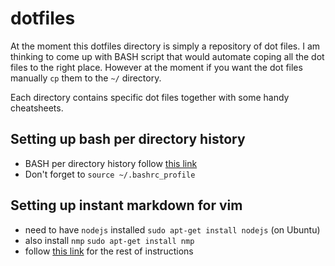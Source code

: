 # dotfiles

At the moment this dotfiles directory is simply a repository of dot files. I am thinking to come up with BASH
script that would automate coping all the dot files to the right place. However at the moment if you want the
dot files manually `cp` them to the `~/` directory. 

Each directory contains specific dot files together with some handy cheatsheets.

## Setting up bash per directory history 

- BASH per directory history follow [this link](https://gist.github.com/leipzig/1651133)
- Don't forget to `source ~/.bashrc_profile` 

## Setting up instant markdown for vim 

- need to have `nodejs` installed `sudo apt-get install nodejs` (on Ubuntu)
- also install `nmp` `sudo apt-get install nmp`
- follow [this link](https://github.com/suan/vim-instant-markdown) for the rest of instructions
